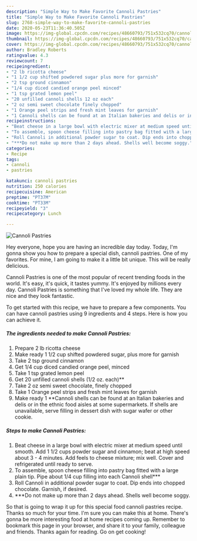 ```yaml
---
description: "Simple Way to Make Favorite Cannoli Pastries"
title: "Simple Way to Make Favorite Cannoli Pastries"
slug: 2768-simple-way-to-make-favorite-cannoli-pastries
date: 2020-05-23T11:36:40.505Z
image: https://img-global.cpcdn.com/recipes/48660793/751x532cq70/cannoli-pastries-recipe-main-photo.jpg
thumbnail: https://img-global.cpcdn.com/recipes/48660793/751x532cq70/cannoli-pastries-recipe-main-photo.jpg
cover: https://img-global.cpcdn.com/recipes/48660793/751x532cq70/cannoli-pastries-recipe-main-photo.jpg
author: Bradley Roberts
ratingvalue: 4.3
reviewcount: 7
recipeingredient:
- "2 lb ricotta cheese"
- "1 1/2 cup shifted powdered sugar plus more for garnish"
- "2 tsp ground cinnamon"
- "1/4 cup diced candied orange peel minced"
- "1 tsp grated lemon peel"
- "20 unfilled cannoli shells 12 oz each"
- "2 oz semi sweet chocolate finely chopped"
- "1 Orange peel strips and fresh mint leaves for garnish"
- "1 Cannoli shells can be found at an Italian bakeries and delis or in the ethnic food aisles at some supermarkets  If shells are unavailable serve filling in dessert dish with sugar wafer or other cookie"
recipeinstructions:
- "Beat cheese in a large bowl with electric mixer at medium speed until smooth. Add 1 1/2 cups powder sugar and cinnamon; beat at high speed about 3 - 4 minutes. Add feels to cheese mixture; mix well. Cover and refrigerated until ready to serve."
- "To assemble, spoon cheese filling into pastry bag fitted with a large plain tip. Pipe about 1/4 cup filling into each Cannoli shell***"
- "Roll Cannoli in additional powder sugar to coat. Dip ends into chopped chocolate. Garnish, if desired."
- "***Do not make up more than 2 days ahead. Shells well become soggy."
categories:
- Recipe
tags:
- cannoli
- pastries

katakunci: cannoli pastries 
nutrition: 250 calories
recipecuisine: American
preptime: "PT37M"
cooktime: "PT33M"
recipeyield: "3"
recipecategory: Lunch

---
```



![Cannoli Pastries](https://img-global.cpcdn.com/recipes/48660793/751x532cq70/cannoli-pastries-recipe-main-photo.jpg)

Hey everyone, hope you are having an incredible day today. Today, I'm gonna show you how to prepare a special dish, cannoli pastries. One of my favorites. For mine, I am going to make it a little bit unique. This will be really delicious.

Cannoli Pastries is one of the most popular of recent trending foods in the world. It's easy, it's quick, it tastes yummy. It's enjoyed by millions every day. Cannoli Pastries is something that I've loved my whole life. They are nice and they look fantastic.




To get started with this recipe, we have to prepare a few components. You can have cannoli pastries using 9 ingredients and 4 steps. Here is how you can achieve it.

<!--inarticleads1-->

##### The ingredients needed to make Cannoli Pastries:

1. Prepare 2 lb ricotta cheese
1. Make ready 1 1/2 cup shifted powdered sugar, plus more for garnish
1. Take 2 tsp ground cinnamon
1. Get 1/4 cup diced candied orange peel, minced
1. Take 1 tsp grated lemon peel
1. Get 20 unfilled cannoli shells (1/2 oz. each)**
1. Take 2 oz semi sweet chocolate, finely chopped
1. Take 1 Orange peel strips and fresh mint leaves for garnish
1. Make ready 1 **Cannoli shells can be found at an Italian bakeries and delis or in the ethnic food aisles at some supermarkets.  If shells are unavailable, serve filling in dessert dish with sugar wafer or other cookie.




<!--inarticleads2-->

##### Steps to make Cannoli Pastries:

1. Beat cheese in a large bowl with electric mixer at medium speed until smooth. Add 1 1/2 cups powder sugar and cinnamon; beat at high speed about 3 - 4 minutes. Add feels to cheese mixture; mix well. Cover and refrigerated until ready to serve.
1. To assemble, spoon cheese filling into pastry bag fitted with a large plain tip. Pipe about 1/4 cup filling into each Cannoli shell***
1. Roll Cannoli in additional powder sugar to coat. Dip ends into chopped chocolate. Garnish, if desired.
1. ***Do not make up more than 2 days ahead. Shells well become soggy.




So that is going to wrap it up for this special food cannoli pastries recipe. Thanks so much for your time. I'm sure you can make this at home. There's gonna be more interesting food at home recipes coming up. Remember to bookmark this page in your browser, and share it to your family, colleague and friends. Thanks again for reading. Go on get cooking!
